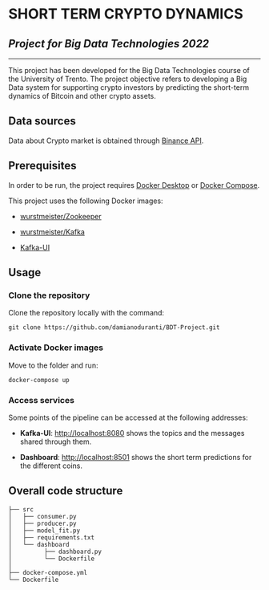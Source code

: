 # SHORT TERM CRYPTO DYNAMICS
## *Project for Big Data Technologies 2022*
___

This project has been developed for the Big Data Technologies course of the University of Trento. 
The project objective refers to developing a Big Data system for supporting crypto investors by predicting the short-term dynamics of Bitcoin and other crypto assets. 

## Data sources

Data about Crypto market is obtained through [Binance API](https://binance.com).

## Prerequisites 

In order to be run, the project requires [Docker Desktop](https://www.docker.com/) or [Docker Compose](https://docs.docker.com/compose/install/).

This project uses the following Docker images: 

-   [wurstmeister/Zookeeper](https://hub.docker.com/r/wurstmeister/zookeeper)

-	[wurstmeister/Kafka](https://hub.docker.com/r/wurstmeister/kafka)

-   [Kafka-UI](https://hub.docker.com/r/provectuslabs/kafka-ui)

## Usage

### Clone the repository 

Clone the repository locally with the command: 

```
git clone https://github.com/damianoduranti/BDT-Project.git
```

### Activate Docker images 

Move to the folder and run:
```
docker-compose up
```
    

### Access services 

Some points of the pipeline can be accessed at the following addresses:

-	**Kafka-UI**: [http://localhost:8080](http://localhost:8080/) shows the topics and the messages shared through them.

-	**Dashboard**: [http://localhost:8501](http://localhost:8501/) shows the short term predictions for the different coins.

## Overall code structure
```
├── src
│   ├── consumer.py
│   ├── producer.py
│   ├── model_fit.py
│   ├── requirements.txt
│   └── dashboard
│   	  ├── dashboard.py
│   	  └── Dockerfile
│ 
├── docker-compose.yml
└── Dockerfile
```
